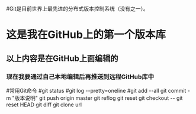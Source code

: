 #Git是目前世界上最先进的分布式版本控制系统（没有之一）。

# 这是我在GitHub上的第一个版本库
## 以上内容是在GitHub上面编辑的
### 现在我要通过自己本地编辑后再推送到远程GitHub库中

#常用Git命令
#git status
#git log --pretty=oneline
#git add --all
git commit -m "版本说明"
git push origin master
git reflog
git reset
git checkout -- <file>
git reset HEAD <file>
git diff
git clone url